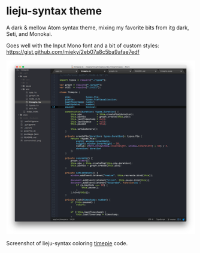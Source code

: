 # lieju-syntax theme

A dark & mellow Atom syntax theme, mixing my favorite bits from itg dark, Seti, and Monokai.

Goes well with the Input Mono font and a bit of custom styles:
https://gist.github.com/mieky/2eb07a8c5ba9afae7edf

![Screenshot](https://github.com/mieky/lieju-syntax/raw/master/screenshot.png)

Screenshot of lieju-syntax coloring [timepie](github.com/mieky/timepie) code.
